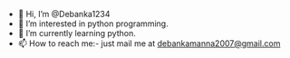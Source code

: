 - 👋 Hi, I’m @Debanka1234
- 👀 I’m interested in python programming.
- 🌱 I’m currently learning python.
- 📫 How to reach me:- just mail me at debankamanna2007@gmail.com 

<!---
Debanka1234/Debanka1234 is a ✨ special ✨ repository because its `README.md` (this file) appears on your GitHub profile.
You can click the Preview link to take a look at your changes.
--->
